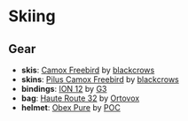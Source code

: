 # Skiing

## Gear

- **skis**: [Camox Freebird](https://www.black-crows.com/cz/en/p/camox-freebird/101020-red-black-vg.html) by [blackcrows](https://www.black-crows.com/)
- **skins**: [Pilus Camox Freebird](https://www.black-crows.com/cz/en/p/pilus-camox-freebird/101264-yellow-black-vg.html) by [blackcrows](https://www.black-crows.com/)
- **bindings**: [ION 12](https://us-store.genuineguidegear.com/products/ion-12) by [G3](https://www.genuineguidegear.com/)
- **bag**: [Haute Route 32](https://www.ortovox.com/cz-en/shop/backpacks/p58704-skitour-haute-route-32) by [Ortovox](https://www.ortovox.com/)
- **helmet**: [Obex Pure](https://www.pocsports.com/collections/snow-helmets-freeride/products/obex-pure) by [POC](https://www.pocsports.com/)
